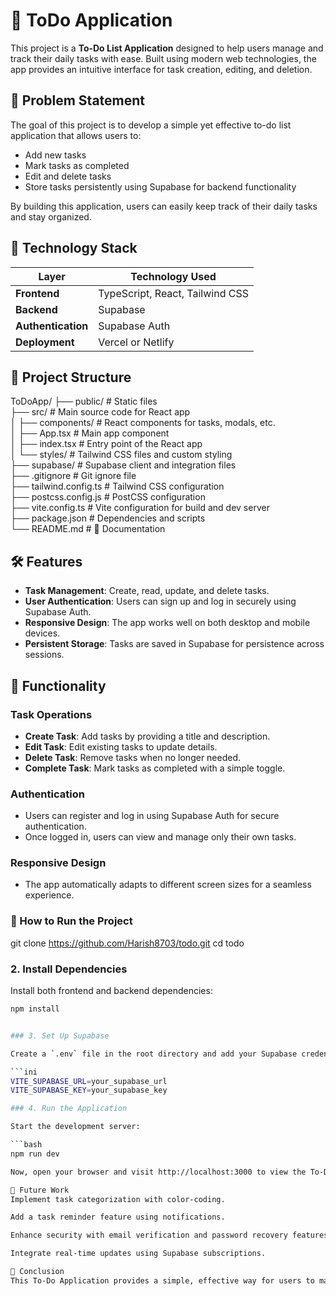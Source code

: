 # 📝 ToDo Application

This project is a **To-Do List Application** designed to help users manage and track their daily tasks with ease. Built using modern web technologies, the app provides an intuitive interface for task creation, editing, and deletion.

## 🚀 Problem Statement

The goal of this project is to develop a simple yet effective to-do list application that allows users to:

- Add new tasks
- Mark tasks as completed
- Edit and delete tasks
- Store tasks persistently using Supabase for backend functionality

By building this application, users can easily keep track of their daily tasks and stay organized.

## 🔧 Technology Stack

| Layer               | Technology Used    |
|---------------------|--------------------|
| **Frontend**         | TypeScript, React, Tailwind CSS |
| **Backend**          | Supabase           |
| **Authentication**   | Supabase Auth      |
| **Deployment**       | Vercel or Netlify |

## 📁 Project Structure

ToDoApp/
├── public/             # Static files  
├── src/                # Main source code for React app  
│   ├── components/     # React components for tasks, modals, etc.  
│   ├── App.tsx         # Main app component  
│   ├── index.tsx       # Entry point of the React app  
│   └── styles/         # Tailwind CSS files and custom styling  
├── supabase/           # Supabase client and integration files  
├── .gitignore          # Git ignore file  
├── tailwind.config.ts  # Tailwind CSS configuration  
├── postcss.config.js   # PostCSS configuration  
├── vite.config.ts      # Vite configuration for build and dev server  
├── package.json        # Dependencies and scripts  
└── README.md           # 📄 Documentation

## 🛠 Features

- **Task Management**: Create, read, update, and delete tasks.  
- **User Authentication**: Users can sign up and log in securely using Supabase Auth.  
- **Responsive Design**: The app works well on both desktop and mobile devices.  
- **Persistent Storage**: Tasks are saved in Supabase for persistence across sessions.

## 🤖 Functionality

### Task Operations

- **Create Task**: Add tasks by providing a title and description.  
- **Edit Task**: Edit existing tasks to update details.  
- **Delete Task**: Remove tasks when no longer needed.  
- **Complete Task**: Mark tasks as completed with a simple toggle.

### Authentication

- Users can register and log in using Supabase Auth for secure authentication.  
- Once logged in, users can view and manage only their own tasks.

### Responsive Design

- The app automatically adapts to different screen sizes for a seamless experience.

### 📝 How to Run the Project
git clone https://github.com/Harish8703/todo.git
cd todo

### 2. Install Dependencies

Install both frontend and backend dependencies:

```bash
npm install


### 3. Set Up Supabase

Create a `.env` file in the root directory and add your Supabase credentials:

```ini
VITE_SUPABASE_URL=your_supabase_url
VITE_SUPABASE_KEY=your_supabase_key

### 4. Run the Application

Start the development server:

```bash
npm run dev

Now, open your browser and visit http://localhost:3000 to view the To-Do app in action!

🔮 Future Work
Implement task categorization with color-coding.

Add a task reminder feature using notifications.

Enhance security with email verification and password recovery features.

Integrate real-time updates using Supabase subscriptions.

🏁 Conclusion
This To-Do Application provides a simple, effective way for users to manage their daily tasks using modern technologies like React, TypeScript, Tailwind CSS, and Supabase for backend functionality. The project demonstrates a full-stack application with both frontend and backend integration.
